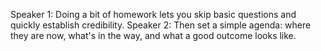 Speaker 1: Doing a bit of homework lets you skip basic questions and quickly establish credibility.
Speaker 2: Then set a simple agenda: where they are now, what's in the way, and what a good outcome looks like.
